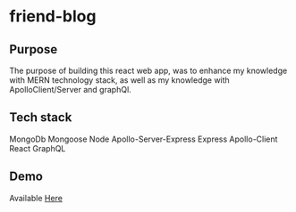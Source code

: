 # friend-blog

## Purpose
The purpose of building this react web app, was to enhance my knowledge with MERN technology stack, as well as my knowledge with ApolloClient/Server and graphQl.

## Tech stack
MongoDb
Mongoose
Node
Apollo-Server-Express
Express
Apollo-Client
React
GraphQL

## Demo
Available [Here](https://mrogers23458-friend-blog.herokuapp.com/)
